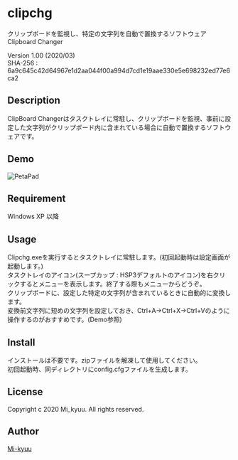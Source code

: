 # clipchg
クリップボードを監視し、特定の文字列を自動で置換するソフトウェアClipboard Changer

Version 1.00 (2020/03)   
SHA-256 : 6a9c645c42d64967e1d2aa044f00a994d7cd1e19aae330e5e698232ed77e6ca2

## Description
ClipBoard Changerはタスクトレイに常駐し、クリップボードを監視、事前に設定した文字列がクリップボード内に含まれている場合に自動で置換するソフトウェアです。

## Demo
![PetaPad](https://i.imgur.com/WvfE2Mq.gif)

## Requirement
Windows XP 以降  

## Usage
Clipchg.exeを実行するとタスクトレイに常駐します。(初回起動時は設定画面が起動します。)  
タスクトレイのアイコン(スープカップ : HSP3デフォルトのアイコン)を右クリックするとメニューを表示します。終了する際もメニューからどうぞ。  
クリップボードに、設定した特定の文字列が含まれているときに自動的に変換します。  
変換前文字列に短めの文字列を設定しておき、Ctrl+A→Ctrl+X→Ctrl+Vのように操作するのがおすすめです。(Demo参照)  

## Install
インストールは不要です。zipファイルを解凍して使用してください。  
初回起動時、同ディレクトリにconfig.cfgファイルを生成します。

## License
Copyright c 2020 Mi_kyuu. All rights reserved.

## Author

[Mi-kyuu](https://github.com/Mi-kyuu)

